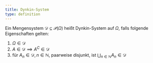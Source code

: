 ```yaml
---
title: Dynkin-System
type: definition
---
```


Ein Mengensystem $\mathcal{D} \subseteq \mathcal{P}(\Omega)$ heißt Dynkin-System auf $\Omega$, falls folgende Eigenschaften gelten:
1. $\Omega \in \mathcal{D}$
2. $A \in \mathcal{D} \implies A^C \in \mathcal{D}$
3. für $A_n \in \mathcal{D}, n \in \mathbb{N}$, paarweise disjunkt, ist $\bigcup_{n \in \mathbb{N}} A_n \in \mathcal{D}$
